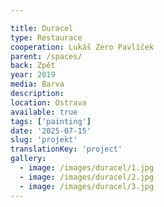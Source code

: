 ```yaml
---

title: Duracel
type: Restaurace
cooperation: Lukáš Zero Pavlíček
parent: /spaces/
back: Zpět
year: 2019
media: Barva
description: 
location: Ostrava
available: true
tags: ['painting']
date: '2025-07-15'
slug: 'projekt'
translationKey: 'project'
gallery:
  - image: /images/duracel/1.jpg
  - image: /images/duracel/2.jpg
  - image: /images/duracel/3.jpg
---
```

